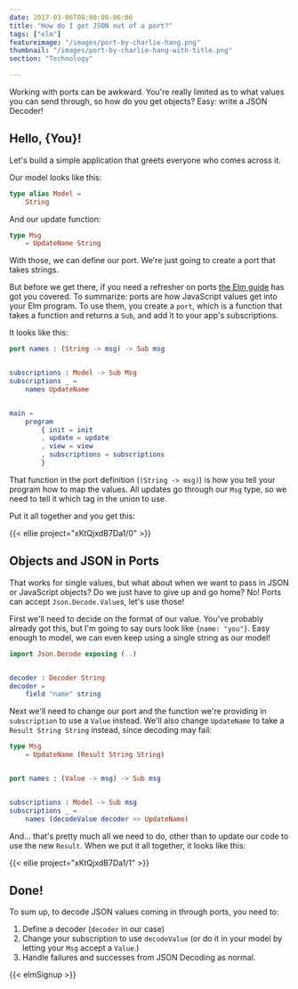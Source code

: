 ```yaml
---
date: 2017-03-06T08:00:00-06:00
title: "How do I get JSON out of a port?"
tags: ["elm"]
featureimage: "/images/port-by-charlie-hang.png"
thumbnail: "/images/port-by-charlie-hang-with-title.png"
section: "Technology"

---
```


Working with ports can be awkward.
You're really limited as to what values you can send through, so how do you get objects?
Easy: write a JSON Decoder!

<!--more-->

## Hello, {You}!

Let's build a simple application that greets everyone who comes across it.

Our model looks like this:

```elm
type alias Model =
    String
```

And our update function:

```elm
type Msg
    = UpdateName String
```

With those, we can define our port.
We're just going to create a port that takes strings.

But before we get there, if you need a refresher on ports [the Elm guide](https://guide.elm-lang.org/interop/javascript.html) has got you covered.
To summarize: ports are how JavaScript values get into your Elm program.
To use them, you create a `port`, which is a function that takes a function and returns a `Sub`, and add it to your app's subscriptions.

It looks like this:

```elm
port names : (String -> msg) -> Sub msg


subscriptions : Model -> Sub Msg
subscriptions _ =
    names UpdateName


main =
    program
        { init = init
        , update = update
        , view = view
        , subscriptions = subscriptions
        }
```

That function in the port definition (`(String -> msg)`) is how you tell your program how to map the values.
All updates go through our `Msg` type, so we need to tell it which tag in the union to use.

Put it all together and you get this:

{{< ellie project="xKtQjxdB7Da1/0" >}}

## Objects and JSON in Ports

That works for single values, but what about when we want to pass in JSON or JavaScript objects?
Do we just have to give up and go home?
No!
Ports can accept `Json.Decode.Value`s, let's use those!

First we'll need to decide on the format of our value.
You've probably already got this, but I'm going to say ours look like `{name: "you"}`.
Easy enough to model, we can even keep using a single string as our model!

```elm
import Json.Decode exposing (..)


decoder : Decoder String
decoder =
    field "name" string
```

Next we'll need to change our port and the function we're providing in `subscription` to use a `Value` instead.
We'll also change `UpdateName` to take a `Result String String` instead, since decoding may fail:

```elm
type Msg
    = UpdateName (Result String String)


port names : (Value -> msg) -> Sub msg


subscriptions : Model -> Sub msg
subscriptions _ =
    names (decodeValue decoder >> UpdateName)
```

And&hellip; that's pretty much all we need to do, other than to update our code to use the new `Result`.
When we put it all together, it looks like this:

{{< ellie project="xKtQjxdB7Da1/1" >}}

## Done!

To sum up, to decode JSON values coming in through ports, you need to:

1. Define a decoder (`decoder` in our case)
2. Change your subscription to use `decodeValue` (or do it in your model by letting your `Msg` accept a `Value`.)
3. Handle failures and successes from JSON Decoding as normal.

{{< elmSignup >}}
